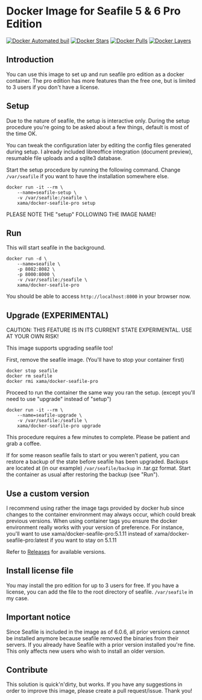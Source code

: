 # Docker Image for Seafile 5 & 6 Pro Edition

[![Docker Automated buil](https://img.shields.io/docker/automated/xama/docker-seafile-pro.svg)]()
[![Docker Stars](https://img.shields.io/docker/stars/xama/docker-seafile-pro.svg)]()
[![Docker Pulls](https://img.shields.io/docker/pulls/xama/docker-seafile-pro.svg)]()
[![Docker Layers](https://images.microbadger.com/badges/image/xama/docker-seafile-pro.svg)]()

## Introduction

You can use this image to set up and run seafile pro edition as a docker container. The pro edition has more features than the free one, but is limited to 3 users if you don't have a license.

## Setup

Due to the nature of seafile, the setup is interactive only. During the setup procedure you're going to be asked about a few things, default is most of the time OK. 

You can tweak the configuration later by editing the config files generated during setup. I already included libreoffice integration (document preview), resumable file uploads and a sqlite3 database.

Start the setup procedure by running the following command.
Change `/var/seafile` if you want to have the installation somewhere else.

```
docker run -it --rm \
	--name=seafile-setup \
	-v /var/seafile:/seafile \
	xama/docker-seafile-pro setup
```

PLEASE NOTE THE "setup" FOLLOWING THE IMAGE NAME!

## Run

This will start seafile in the background.

```
docker run -d \
	--name=seafile \
	-p 8082:8082 \
	-p 8000:8000 \
	-v /var/seafile:/seafile \
	xama/docker-seafile-pro
```

You should be able to access `http://localhost:8000` in your browser now.

## Upgrade (EXPERIMENTAL)

CAUTION: THIS FEATURE IS IN ITS CURRENT STATE EXPERIMENTAL. USE AT YOUR OWN RISK!

This image supports upgrading seafile too!

First, remove the seafile image. (You'll have to stop your container first)

```
docker stop seafile
docker rm seafile
docker rmi xama/docker-seafile-pro
```

Proceed to run the container the same way you ran the setup. (except you'll need to use "upgrade" instead of "setup")

```
docker run -it --rm \
	--name=seafile-upgrade \
	-v /var/seafile:/seafile \
	xama/docker-seafile-pro upgrade
```

This procedure requires a few minutes to complete. Please be patient and grab a coffee.

If for some reason seafile fails to start or you weren't patient, you can restore a backup of the state before seafile has been upgraded.
Backups are located at (in our example) `/var/seafile/backup` in .tar.gz format.
Start the container as usual after restoring the backup (see "Run").

## Use a custom version

I recommend using rather the image tags provided by docker hub since changes to the container environment may always occur, which could break previous versions. 
When using container tags you ensure the docker environment really works with your version of preference.
For instance, you'll want to use xama/docker-seafile-pro:5.1.11 instead of xama/docker-seafile-pro:latest if you want to stay on 5.1.11

Refer to [Releases](https://github.com/xama5/docker-seafile-pro/releases) for available versions.

## Install license file

You may install the pro edition for up to 3 users for free.
If you have a license, you can add the file to the root directory of seafile.
`/var/seafile` in my case.

## Important notice

Since Seafile is included in the image as of 6.0.6, all prior versions cannot be installed anymore because seafile removed the binaries from their servers.
If you already have Seafile with a prior version installed you're fine. This only affects new users who wish to install an older version.

## Contribute

This solution is quick'n'dirty, but works.
If you have any suggestions in order to improve this image, please create a pull request/issue. Thank you!
